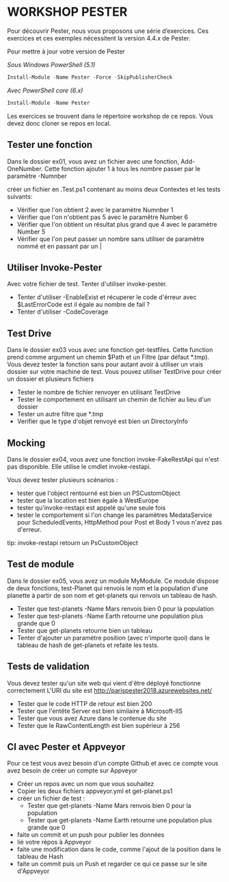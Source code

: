 WORKSHOP PESTER
===============

Pour découvrir Pester, nous vous proposons une série d’exercices. Ces exercices et ces exemples nécessitent la version 4.4.x de Pester. 

Pour mettre à jour votre version de Pester 

*Sous Windows PowerShell (5.1)*
```PowerShell
Install-Module -Name Pester -Force -SkipPublisherCheck
```

*Avec PowerShell core (6.x)*
```PowerShell
Install-Module -Name Pester 
```

Les exercices se trouvent dans le répertoire workshop de ce repos. 
Vous devez donc cloner se repos en local. 

Tester une fonction
-------------------

Dans le dossier ex01, vous avez un fichier avec une fonction, Add-OneNumber. Cette fonction ajouter 1 à tous les nombre passer par le paramètre -Numnber

créer un fichier en .Test.ps1 contenant au moins deux Contextes et les tests suivants:
* Vérifier que l'on obtient 2 avec le paramètre Numnber 1 
* Vérifier que l'on n'obtient pas 5 avec le paramêtre Number 6 
* Vérifier que l'on obtient un résultat plus grand que 4 avec le paramètre Number 5
* Vérifier que l'on peut passer un nombre sans utiliser de paramètre nommé et en passant par un | 


Utiliser Invoke-Pester
----------------------

Avec votre fichier de test. Tenter d'utiliser invoke-pester.
* Tenter d'utiliser -EnableExist et récuperer le code d'érreur avec $LastErrorCode est il égale au nombre de fail ? 
* Tenter d'utiliser -CodeCoverage

Test Drive
----------

Dans le dossier ex03 vous avec une fonction get-testfiles. Cette function prend comme argument un chemin $Path et un Filtre (par défaut *.tmp). 
Vous devez tester la fonction sans pour autant avoir à utiliser un vrais dossier sur votre machine de test. 
Vous pouvez utiliser TestDrive pour créer un dossier et plusieurs fichiers 

* Tester le nombre de fichier renvoyer en utilisant TestDrive
* Tester le comportement en utilisant un chemin de fichier au lieu d'un dossier 
* Tester un autre filtre que *.tmp
* Verifier que le type d'objet renvoyé est bien un DirectoryInfo

Mocking
-------

Dans le dossier ex04, vous avez une fonction invoke-FakeRestApi qui n'est pas disponible. Elle utilise le cmdlet invoke-restapi. 

Vous devez tester plusieurs scénarios : 

* tester que l'object rentourné est bien un PSCustomObject
* tester que la location est bien égale à WestEurope
* tester qu'invoke-restapi est appelé qu'une seule fois
* tester le comportement si l'on change les paramètres MedataService pour ScheduledEvents, HttpMethod pour Post et Body 1 vous n'avez pas d'erreur. 

tip: invoke-restapi retourn un PsCustomObject

Test de module
--------------
Dans le dossier ex05, vous avez un module MyModule. Ce module dispose de deux fonctions, test-Planet qui renvois le nom et la population d'une planette à partir de son nom et get-planets qui renvois un tableau de hash. 

* Tester que test-planets -Name Mars renvois bien 0 pour la population
* Tester que test-planets -Name Earth retourne une population plus grande que 0 
* Tester que get-planets retourne bien un tableau
* Tenter d'ajouter un paramètre position (avec n'importe quoi) dans le tableau de hash de get-planets et refaite les tests. 


Tests de validation
-------------------

Vous devez tester qu'un site web qui vient d'être déployé fonctionne correctement 
L'URI du site est http://parispester2018.azurewebsites.net/

* Tester que le code HTTP de retour est bien 200
* Tester que l'entête Server est bien similaire à Microsoft-IIS 
* Tester que vous avez Azure dans le contenue du site 
* Tester que le RawContentLength est bien supérieur à 256


CI avec Pester et Appveyor
--------------------------

Pour ce test vous avez besoin d'un compte Github et avec ce compte vous avez besoin de créer un compte sur Appveyor

* Créer un repos avec un nom que vous souhaitez
* Copier les deux fichiers appveyor.yml et get-planet.ps1 
* créer un fichier de test : 
    * Tester que get-planets -Name Mars renvois bien 0 pour la population
    * Tester que get-planets -Name Earth retourne une population plus grande que 0 
* faite un commit et un push pour publier les données
* lié votre répos à Appveyor 
* faite une modification dans le code, comme l'ajout de la position dans le tableau de Hash 
* faite un commit puis un Push et regarder ce qui ce passe sur le site d'Appveyor





